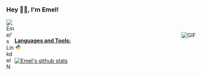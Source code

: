 ### Hey 👋🏽, I'm Emel!

<a href="https://www.linkedin.com/in/emel-kayac%C4%B1-825a19178/">
  <img align="left" alt="Emel's LinkdeIN" width="22px" src="https://cdn.jsdelivr.net/npm/simple-icons@v3/icons/linkedin.svg" />
  <p 
Hi, I'm Emel Kayacı, from Turkey, currently studying machine learning. 🤖
<p />
<br />
<br />

  <img align="right" alt="GIF" src="https://media.giphy.com/media/tczJoRU7XwBS8/giphy.gif" />
  
**Languages and Tools:**  
<code><img height="20" src="https://raw.githubusercontent.com/github/explore/80688e429a7d4ef2fca1e82350fe8e3517d3494d/topics/python/python.png"></code>

![Emel's github stats](https://github-readme-stats.vercel.app/api?username=emel-kayaci&show_icons=true&hide_border=true)
